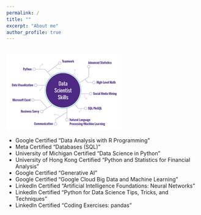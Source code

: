 ```yaml
---
permalink: /
title: ""
excerpt: "About me"
author_profile: true
---
```


<br/><img src='/pics/Data.png' class='center' style='width:60%;'>

- Google Certified “Data Analysis with R Programming”
- Meta Certified “Databases (SQL)”
- University of Michigan Certified “Data Science in Python”
- University of Hong Kong Certified “Python and Statistics for Financial Analysis”
- Google Certified “Generative AI”
- Google Certified “Google Cloud Big Data and Machine Learning”
- LinkedIn Certified “Artificial Intelligence Foundations: Neural Networks”
- LinkedIn Certified “Python for Data Science Tips, Tricks, and Techniques”
- LinkedIn Certified “Coding Exercises: pandas”

